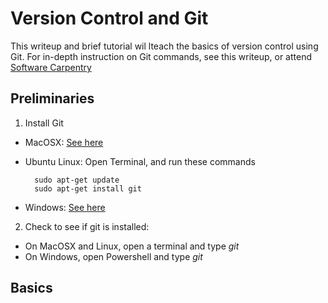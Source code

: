 # Version Control and Git
This writeup and brief tutorial wil lteach the basics of version control using Git. For in-depth instruction on Git commands, see this writeup, or attend [Software Carpentry](https://uw-madison-datascience.github.io/git-novice-custom/)

## Preliminaries

1) Install Git
  * MacOSX: [See here](https://gist.github.com/disulfidebond/2dca7108eac56dd2c8bca6578d905cfd#check-to-see-if-xcode-commandline-tools-are-installed)
  * Ubuntu Linux: Open Terminal, and run these commands
  
          sudo apt-get update
          sudo apt-get install git

  * Windows: [See here](https://git-scm.com/download/win)

2) Check to see if git is installed:
  * On MacOSX and Linux, open a terminal and type *git*
  * On Windows, open Powershell and type *git*

## Basics
